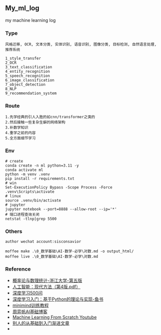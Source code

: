 ## My_ml_log

my machine learning log

### Type

```
风格迁移, OCR, 文本分类, 实体识别, 语音识别, 图像分类, 目标检测, 自然语言处理, 推荐系统

1_style_transfer
2_OCR
3_text_classification
4_entity_recognition
5_speech_recognition
6_image_classification
7_object_detection
8_NLP
9_recommendation_system
```

### Route

```text
1.先学经典的引人入胜的如cnn/transformer之类的
2.然后接触一些复杂生僻的网络架构
3.补数学知识
4.重学之前的内容
5.全方面细节学习
```

### Env

```shell
# create
conda create -n ml python=3.11 -y
conda activate ml
python -m venv .venv
pip install -r requirements.txt
# win
Set-ExecutionPolicy Bypass -Scope Process -Force
.venv\Scripts\activate
# linux
source .venv/bin/activate
# jupyter
jupyter notebook --port=8888 --allow-root --ip='*'
# 端口进程查询关闭
netstat -tlnp|grep 5500
```

### Others

```text
author wechat account:sisconsavior

moffee make .\0_数学基础\AI-数学-必学\对数.md -o output_html/
moffee live .\0_数学基础\AI-数学-必学\对数.md
```


### Reference

- [概率论与数理统计-浙江大学-第五版](buy-book-oneself)
- [人工智能：现代方法（第4版.pdf）](pdf-no-links)
- [深度学习500问](https://github.com/aceliuchanghong/DeepLearning-500-questions)
- [深度学习入门：基于Python的理论与实现-鱼书](z_using_files/paper/《深度学习入门：基于Python的理论与实现》高清中文版-鱼书.pdf)
- [minimind训练教程](https://github.com/aceliuchanghong/minimind/)
- [周弈帆AI基础博客](https://zhouyifan.net/archives/)
- [Machine Learning From Scratch Youtube](https://www.youtube.com/watch?v=p1hGz0w_OCo&list=PLFJCJMjAqfRLtPS5TOdrr8c3Gv6M1djmi)
- [别人的从基础到入门渐进文章](https://github.com/aceliuchanghong/others-AI-Articles)
- 